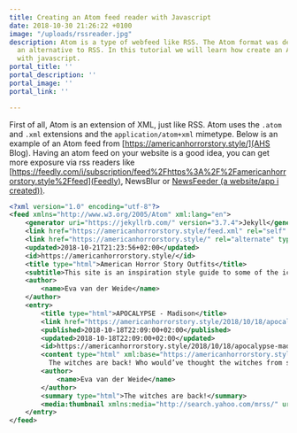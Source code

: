 ```yaml
---
title: Creating an Atom feed reader with Javascript
date: 2018-10-30 21:26:22 +0100
image: "/uploads/rssreader.jpg"
description: Atom is a type of webfeed like RSS. The Atom format was developed as
  an alternative to RSS. In this tutorial we will learn how create an Atom feed reader
  with javascript.
portal_title: ''
portal_description: ''
portal_image: ''
portal_link: ''

---
```

First of all, Atom is an extension of XML, just like RSS. Atom uses the `.atom` and `.xml` extensions and the `application/atom+xml` mimetype. Below is an example of an Atom feed from [https://americanhorrorstory.style/](AHS Blog). Having an atom feed on your website is a good idea, you can get more exposure via rss readers like [https://feedly.com/i/subscription/feed%2Fhttps%3A%2F%2Famericanhorrorstory.style%2Ffeed](Feedly), NewsBlur or [NewsFeeder (a website/app i created))](https://esstudio.site/newsfeeder/).

```xml
<?xml version="1.0" encoding="utf-8"?>
<feed xmlns="http://www.w3.org/2005/Atom" xml:lang="en">
    <generator uri="https://jekyllrb.com/" version="3.7.4">Jekyll</generator>
    <link href="https://americanhorrorstory.style/feed.xml" rel="self" type="application/atom+xml" />
    <link href="https://americanhorrorstory.style/" rel="alternate" type="text/html" hreflang="en" />
    <updated>2018-10-21T21:23:56+02:00</updated>
    <id>https://americanhorrorstory.style/</id>
    <title type="html">American Horror Story Outfits</title>
    <subtitle>This site is an inspiration style guide to some of the iconic American Horror Story characters. Read about the characters and their unique clothing style.</subtitle>
    <author>
        <name>Eva van der Weide</name>
    </author>
    <entry>
        <title type="html">APOCALYPSE - Madison</title>
        <link href="https://americanhorrorstory.style/2018/10/18/apocalypse-madison.html" rel="alternate" type="text/html" title="APOCALYPSE - Madison" />
        <published>2018-10-18T22:09:00+02:00</published>
        <updated>2018-10-18T22:09:00+02:00</updated>
        <id>https://americanhorrorstory.style/2018/10/18/apocalypse-madison</id>
        <content type="html" xml:base="https://americanhorrorstory.style/2018/10/18/apocalypse-madison.html">
          The witches are back! Who would’ve thought the witches from season 3 would make a comeback in season 8 of American Horror Story (named: Apocalypse).</content>
        <author>
            <name>Eva van der Weide</name>
        </author>
        <summary type="html">The witches are back!</summary>
        <media:thumbnail xmlns:media="http://search.yahoo.com/mrss/" url="https://americanhorrorstory.style/images/meta-icons/android-chrome-512x512.png" />
    </entry>
</feed>
```




